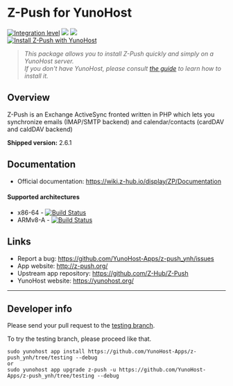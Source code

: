 # Z-Push for YunoHost

[![Integration level](https://dash.yunohost.org/integration/z-push.svg)](https://dash.yunohost.org/appci/app/z-push) ![](https://ci-apps.yunohost.org/ci/badges/z-push.status.svg) ![](https://ci-apps.yunohost.org/ci/badges/z-push.maintain.svg)  
[![Install Z-Push with YunoHost](https://install-app.yunohost.org/install-with-yunohost.svg)](https://install-app.yunohost.org/?app=z-push)

> *This package allows you to install Z-Push quickly and simply on a YunoHost server.  
If you don't have YunoHost, please consult [the guide](https://yunohost.org/#/install) to learn how to install it.*

## Overview
Z-Push is an Exchange ActiveSync fronted written in PHP which lets you synchronize emails (IMAP/SMTP backend) and calendar/contacts (cardDAV and caldDAV backend)

**Shipped version:** 2.6.1

## Documentation

 * Official documentation: https://wiki.z-hub.io/display/ZP/Documentation

#### Supported architectures

* x86-64 - [![Build Status](https://ci-apps.yunohost.org/ci/logs/z-push.svg)](https://ci-apps.yunohost.org/ci/apps/z-push/)
* ARMv8-A - [![Build Status](https://ci-apps-arm.yunohost.org/ci/logs/z-push.svg)](https://ci-apps-arm.yunohost.org/ci/apps/z-push/)

## Links

 * Report a bug: https://github.com/YunoHost-Apps/z-push_ynh/issues
 * App website: http://z-push.org/
 * Upstream app repository: https://github.com/Z-Hub/Z-Push
 * YunoHost website: https://yunohost.org/

---

## Developer info

Please send your pull request to the [testing branch](https://github.com/YunoHost-Apps/z-push_ynh/tree/testing).

To try the testing branch, please proceed like that.
```
sudo yunohost app install https://github.com/YunoHost-Apps/z-push_ynh/tree/testing --debug
or
sudo yunohost app upgrade z-push -u https://github.com/YunoHost-Apps/z-push_ynh/tree/testing --debug
```
